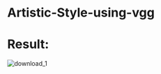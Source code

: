 # Artistic-Style-using-vgg
# Result:

![download_1](https://github.com/Ash3367/Artistic-Style-using-vgg/assets/107906719/a0d623e2-3861-4982-a3d0-285a869d9c99)

